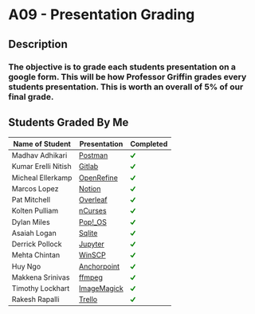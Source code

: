 # A09 - Presentation Grading
## Description
### The objective is to grade each students presentation on a google form. This will be how Professor Griffin grades every students presentation. This is worth an overall of 5% of our final grade.

## Students Graded By Me
| Name of Student | Presentation | Completed |
| --------------- | ------------ | --------- |
| Madhav Adhikari | [Postman](https://www.postman.com/) | <img src="https://github.com/ACHarrison32/4883-PT-Harrison/blob/main/index.png" width="10"> |
| Kumar Erelli Nitish | [Gitlab](https://docs.gitlab.com/ee/ci/) | <img src="https://github.com/ACHarrison32/4883-PT-Harrison/blob/main/index.png" width="10"> |
| Micheal Ellerkamp | [OpenRefine](https://openrefine.org/) | <img src="https://github.com/ACHarrison32/4883-PT-Harrison/blob/main/index.png" width="10"> |
| Marcos Lopez | [Notion](https://notion.so/) |  <img src="https://github.com/ACHarrison32/4883-PT-Harrison/blob/main/index.png" width="10"> |
| Pat Mitchell | [Overleaf](https://www.overleaf.com/) | <img src="https://github.com/ACHarrison32/4883-PT-Harrison/blob/main/index.png" width="10"> |
| Kolten Pulliam | [nCurses](https://www.youtube.com/watch?v=DtHO5DBZQHw) | <img src="https://github.com/ACHarrison32/4883-PT-Harrison/blob/main/index.png" width="10"> |
| Dylan Miles | [Pop!_OS](https://pop.system76.com/) | <img src="https://github.com/ACHarrison32/4883-PT-Harrison/blob/main/index.png" width="10"> |
| Asaiah Logan | [Sqlite](https://www.sqlite.org/index.html) | <img src="https://github.com/ACHarrison32/4883-PT-Harrison/blob/main/index.png" width="10"> |
| Derrick Pollock | [Jupyter](https://jupyter.org/) |  <img src="https://github.com/ACHarrison32/4883-PT-Harrison/blob/main/index.png" width="10"> |
| Mehta Chintan | [WinSCP](https://winscp.net/eng/index.php) | <img src="https://github.com/ACHarrison32/4883-PT-Harrison/blob/main/index.png" width="10"> |
| Huy Ngo | [Anchorpoint](https://www.anchorpoint.work/) | <img src="https://github.com/ACHarrison32/4883-PT-Harrison/blob/main/index.png" width="10"> |
| Makkena Srinivas | [ffmpeg](https://en.wikipedia.org/wiki/FFmpeg) | <img src="https://github.com/ACHarrison32/4883-PT-Harrison/blob/main/index.png" width="10"> |
| Timothy Lockhart | [ImageMagick](https://imagemagick.org/index.php) | <img src="https://github.com/ACHarrison32/4883-PT-Harrison/blob/main/index.png" width="10"> |
| Rakesh Rapalli | [Trello](https://trello.com) | <img src="https://github.com/ACHarrison32/4883-PT-Harrison/blob/main/index.png" width="10"> | |
